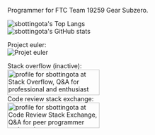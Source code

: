 Programmer for FTC Team 19259 Gear Subzero.

![sbottingota's Top Langs](https://github-readme-stats.vercel.app/api/top-langs/?username=sbottingota&exclude_repo=FtcOffseason2024Test)  
![sbottingota's GitHub stats](https://github-readme-stats.vercel.app/api?username=sbottingota&show_icons=true&theme=default)

Project euler:  
![Projet euler](https://projecteuler.net/profile/sbottingota.png)

Stack overflow (inactive):  
<a href="https://stackoverflow.com/users/20078696/sbottingota"><img src="https://stackoverflow.com/users/flair/20078696.png" width="208" height="58" alt="profile for sbottingota at Stack Overflow, Q&amp;A for professional and enthusiast programmers" title="profile for sbottingota at Stack Overflow, Q&amp;A for professional and enthusiast programmers"></a>  
Code review stack exchange:  
<a href="https://codereview.stackexchange.com/users/272258/sbottingota"><img src="https://codereview.stackexchange.com/users/flair/272258.png" width="208" height="58" alt="profile for sbottingota at Code Review Stack Exchange, Q&amp;A for peer programmer code reviews" title="profile for sbottingota at Code Review Stack Exchange, Q&amp;A for peer programmer code reviews"></a>
